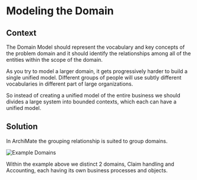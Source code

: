 # Modeling the Domain

## Context

The Domain Model should represent the vocabulary and key concepts of the problem domain and it should identify the relationships among all of the entities within the scope of the domain.

As you try to model a larger domain, it gets progressively harder to build a single unified model. Different groups of people will use subtly different vocabularies in different part of large organizations.

So instead of creating a unified model of the entire business we should divides a large system into bounded contexts, which each can have a unified model.

## Solution

In ArchiMate the grouping relationship is suited to group domains.

![Example Domains](images/example-domains.png)

Within the example above we distinct 2 domains, Claim handling and Accounting, each having its own business processes and objects.



